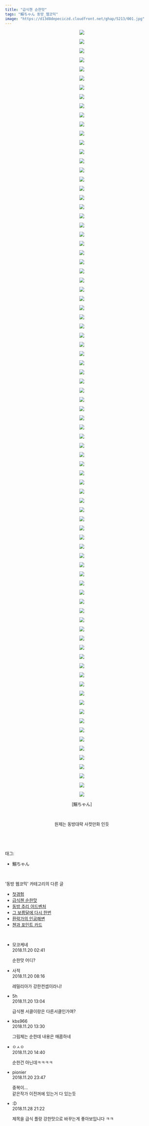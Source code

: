 ```yaml
---
title: "급식첸 순한맛"
tags: "鰯ちゃん 동방_웹코믹"
image: "https://d13d8depeciczd.cloudfront.net/ghap/5213/001.jpg"
---
```

<div class="article">
<p style="text-align: center; clear: none; float: none;"><img src="{{ site.imgserver12 }}/ghap/5213/001.jpg"/></p>
<p style="text-align: center; clear: none; float: none;"><img src="{{ site.imgserver12 }}/ghap/5213/002.jpg"/></p>
<p style="text-align: center; clear: none; float: none;"><img src="{{ site.imgserver12 }}/ghap/5213/003.jpg"/></p>
<p style="text-align: center; clear: none; float: none;"><img src="{{ site.imgserver12 }}/ghap/5213/004.jpg"/></p>
<p style="text-align: center; clear: none; float: none;"><img src="{{ site.imgserver12 }}/ghap/5213/005.jpg"/></p>
<p style="text-align: center; clear: none; float: none;"><img src="{{ site.imgserver12 }}/ghap/5213/006.jpg"/></p>
<p style="text-align: center; clear: none; float: none;"><img src="{{ site.imgserver12 }}/ghap/5213/007.jpg"/></p>
<p style="text-align: center; clear: none; float: none;"><img src="{{ site.imgserver12 }}/ghap/5213/008.jpg"/></p>
<p style="text-align: center; clear: none; float: none;"><img src="{{ site.imgserver12 }}/ghap/5213/009.jpg"/></p>
<p style="text-align: center; clear: none; float: none;"><img src="{{ site.imgserver12 }}/ghap/5213/010.jpg"/></p>
<p style="text-align: center; clear: none; float: none;"><img src="{{ site.imgserver12 }}/ghap/5213/011.jpg"/></p>
<p style="text-align: center; clear: none; float: none;"><img src="{{ site.imgserver12 }}/ghap/5213/012.jpg"/></p>
<p style="text-align: center; clear: none; float: none;"><img src="{{ site.imgserver12 }}/ghap/5213/013.jpg"/></p>
<p style="text-align: center; clear: none; float: none;"><img src="{{ site.imgserver12 }}/ghap/5213/014.jpg"/></p>
<p style="text-align: center; clear: none; float: none;"><img src="{{ site.imgserver12 }}/ghap/5213/015.jpg"/></p>
<p style="text-align: center; clear: none; float: none;"><img src="{{ site.imgserver12 }}/ghap/5213/016.jpg"/></p>
<p style="text-align: center; clear: none; float: none;"><img src="{{ site.imgserver12 }}/ghap/5213/017.jpg"/></p>
<p style="text-align: center; clear: none; float: none;"><img src="{{ site.imgserver12 }}/ghap/5213/018.jpg"/></p>
<p style="text-align: center; clear: none; float: none;"><img src="{{ site.imgserver12 }}/ghap/5213/019.jpg"/></p>
<p style="text-align: center; clear: none; float: none;"><img src="{{ site.imgserver12 }}/ghap/5213/020.jpg"/></p>
<p style="text-align: center; clear: none; float: none;"><img src="{{ site.imgserver12 }}/ghap/5213/021.jpg"/></p>
<p style="text-align: center; clear: none; float: none;"><img src="{{ site.imgserver12 }}/ghap/5213/022.jpg"/></p>
<p style="text-align: center; clear: none; float: none;"><img src="{{ site.imgserver12 }}/ghap/5213/023.jpg"/></p>
<p style="text-align: center; clear: none; float: none;"><img src="{{ site.imgserver12 }}/ghap/5213/024.jpg"/></p>
<p style="text-align: center; clear: none; float: none;"><img src="{{ site.imgserver12 }}/ghap/5213/025.jpg"/></p>
<p style="text-align: center; clear: none; float: none;"><img src="{{ site.imgserver12 }}/ghap/5213/026.jpg"/></p>
<p style="text-align: center; clear: none; float: none;"><img src="{{ site.imgserver12 }}/ghap/5213/027.jpg"/></p>
<p style="text-align: center; clear: none; float: none;"><img src="{{ site.imgserver12 }}/ghap/5213/028.jpg"/></p>
<p style="text-align: center; clear: none; float: none;"><img src="{{ site.imgserver12 }}/ghap/5213/029.jpg"/></p>
<p style="text-align: center; clear: none; float: none;"><img src="{{ site.imgserver12 }}/ghap/5213/030.jpg"/></p>
<p style="text-align: center; clear: none; float: none;"><img src="{{ site.imgserver12 }}/ghap/5213/031.jpg"/></p>
<p style="text-align: center; clear: none; float: none;"><img src="{{ site.imgserver12 }}/ghap/5213/032.jpg"/></p>
<p style="text-align: center; clear: none; float: none;"><img src="{{ site.imgserver12 }}/ghap/5213/033.jpg"/></p>
<p style="text-align: center; clear: none; float: none;"><img src="{{ site.imgserver12 }}/ghap/5213/034.jpg"/></p>
<p style="text-align: center; clear: none; float: none;"><img src="{{ site.imgserver12 }}/ghap/5213/035.jpg"/></p>
<p style="text-align: center; clear: none; float: none;"><img src="{{ site.imgserver12 }}/ghap/5213/036.jpg"/></p>
<p style="text-align: center; clear: none; float: none;"><img src="{{ site.imgserver12 }}/ghap/5213/037.jpg"/></p>
<p style="text-align: center; clear: none; float: none;"><img src="{{ site.imgserver12 }}/ghap/5213/038.jpg"/></p>
<p style="text-align: center; clear: none; float: none;"><img src="{{ site.imgserver12 }}/ghap/5213/039.jpg"/></p>
<p style="text-align: center; clear: none; float: none;"><img src="{{ site.imgserver12 }}/ghap/5213/040.jpg"/></p>
<p style="text-align: center; clear: none; float: none;"><img src="{{ site.imgserver12 }}/ghap/5213/041.jpg"/></p>
<p style="text-align: center; clear: none; float: none;"><img src="{{ site.imgserver12 }}/ghap/5213/042.jpg"/></p>
<p style="text-align: center; clear: none; float: none;"><img src="{{ site.imgserver12 }}/ghap/5213/043.jpg"/></p>
<p style="text-align: center; clear: none; float: none;"><img src="{{ site.imgserver12 }}/ghap/5213/044.jpg"/></p>
<p style="text-align: center; clear: none; float: none;"><img src="{{ site.imgserver12 }}/ghap/5213/045.jpg"/></p>
<p style="text-align: center; clear: none; float: none;"><img src="{{ site.imgserver12 }}/ghap/5213/046.jpg"/></p>
<p style="text-align: center; clear: none; float: none;"><img src="{{ site.imgserver12 }}/ghap/5213/047.jpg"/></p>
<p style="text-align: center; clear: none; float: none;"><img src="{{ site.imgserver12 }}/ghap/5213/048.jpg"/></p>
<p style="text-align: center; clear: none; float: none;"><img src="{{ site.imgserver12 }}/ghap/5213/049.jpg"/></p>
<p style="text-align: center; clear: none; float: none;"><img src="{{ site.imgserver12 }}/ghap/5213/050.jpg"/></p>
<p style="text-align: center; clear: none; float: none;"><img src="{{ site.imgserver12 }}/ghap/5213/051.jpg"/></p>
<p style="text-align: center; clear: none; float: none;"><img src="{{ site.imgserver12 }}/ghap/5213/052.jpg"/></p>
<p style="text-align: center; clear: none; float: none;"><img src="{{ site.imgserver12 }}/ghap/5213/053.jpg"/></p>
<p style="text-align: center; clear: none; float: none;"><img src="{{ site.imgserver12 }}/ghap/5213/054.jpg"/></p>
<p style="text-align: center; clear: none; float: none;"><img src="{{ site.imgserver12 }}/ghap/5213/055.jpg"/></p>
<p style="text-align: center; clear: none; float: none;"><img src="{{ site.imgserver12 }}/ghap/5213/056.jpg"/></p>
<p style="text-align: center; clear: none; float: none;"><img src="{{ site.imgserver12 }}/ghap/5213/057.jpg"/></p>
<p style="text-align: center; clear: none; float: none;"><img src="{{ site.imgserver12 }}/ghap/5213/058.jpg"/></p>
<p style="text-align: center; clear: none; float: none;"><img src="{{ site.imgserver12 }}/ghap/5213/059.jpg"/></p>
<p style="text-align: center; clear: none; float: none;"><img src="{{ site.imgserver12 }}/ghap/5213/060.jpg"/></p>
<p style="text-align: center; clear: none; float: none;"><img src="{{ site.imgserver12 }}/ghap/5213/061.jpg"/></p>
<p style="text-align: center; clear: none; float: none;"><img src="{{ site.imgserver12 }}/ghap/5213/062.jpg"/></p>
<p style="text-align: center; clear: none; float: none;"><img src="{{ site.imgserver12 }}/ghap/5213/063.jpg"/></p>
<p style="text-align: center; clear: none; float: none;"><img src="{{ site.imgserver12 }}/ghap/5213/064.jpg"/></p>
<p style="text-align: center; clear: none; float: none;"><img src="{{ site.imgserver12 }}/ghap/5213/065.jpg"/></p>
<p style="text-align: center; clear: none; float: none;"><img src="{{ site.imgserver12 }}/ghap/5213/066.jpg"/></p>
<p style="text-align: center; clear: none; float: none;"><img src="{{ site.imgserver12 }}/ghap/5213/067.jpg"/></p>
<p style="text-align: center; clear: none; float: none;"><img src="{{ site.imgserver12 }}/ghap/5213/068.jpg"/></p>
<p style="text-align: center; clear: none; float: none;"><img src="{{ site.imgserver12 }}/ghap/5213/069.jpg"/></p>
<p style="text-align: center; clear: none; float: none;"><img src="{{ site.imgserver12 }}/ghap/5213/070.jpg"/></p>
<p style="text-align: center; clear: none; float: none;"><img src="{{ site.imgserver12 }}/ghap/5213/071.jpg"/></p>
<p style="text-align: center; clear: none; float: none;"><img src="{{ site.imgserver12 }}/ghap/5213/072.jpg"/></p>
<p style="text-align: center; clear: none; float: none;"><img src="{{ site.imgserver12 }}/ghap/5213/073.jpg"/></p>
<p style="text-align: center; clear: none; float: none;"><img src="{{ site.imgserver12 }}/ghap/5213/074.jpg"/></p>
<p style="text-align: center; clear: none; float: none;"><img src="{{ site.imgserver12 }}/ghap/5213/075.jpg"/></p>
<p style="text-align: center; clear: none; float: none;"><img src="{{ site.imgserver12 }}/ghap/5213/076.jpg"/></p>
<p style="text-align: center; clear: none; float: none;"><img src="{{ site.imgserver12 }}/ghap/5213/077.jpg"/></p>
<p style="text-align: center; clear: none; float: none;"><img src="{{ site.imgserver12 }}/ghap/5213/078.jpg"/></p>
<p style="text-align: center; clear: none; float: none;"><img src="{{ site.imgserver12 }}/ghap/5213/079.jpg"/></p>
<p style="text-align: center; clear: none; float: none;"><img src="{{ site.imgserver12 }}/ghap/5213/080.jpg"/></p>
<p style="text-align: center; clear: none; float: none;"><img src="{{ site.imgserver12 }}/ghap/5213/081.jpg"/></p>
<p style="text-align: center; clear: none; float: none;"><img src="{{ site.imgserver12 }}/ghap/5213/082.jpg"/></p>
<p style="text-align: center; clear: none; float: none;"><img src="{{ site.imgserver12 }}/ghap/5213/083.jpg"/></p>
<p style="text-align: center; clear: none; float: none;"><img src="{{ site.imgserver12 }}/ghap/5213/084.jpg"/></p>
<p style="text-align: center; clear: none; float: none;">[鰯ちゃん]</p>
<p style="text-align: center; clear: none; float: none;"><br/></p>
<p style="text-align: center; clear: none; float: none;">원제는 동방대략 사컷만화 인듯</p>
<p><br/></p>
</div><br/>
<div class="tagTrail">
<p>태그: </p>
<ul>
<li>鰯ちゃん</li>
</ul>
</div><br/>
<div class="another">
<p>'동방 웹코믹' 카테고리의 다른 글</p>
<ul>
<li><a href="/ghap_5270">첫경험</a></li>
<li><a href="/ghap_5213">급식첸 순한맛</a></li>
<li><a href="/ghap_5207">동방 추리 어드벤처</a></li>
<li><a href="/ghap_5206">그 보름달에 다시 한번</a></li>
<li><a href="/ghap_5205">환락가의 인공해변</a></li>
<li><a href="/ghap_5204">첸과 포인트 카드</a></li>
</ul>
</div><br/>
<div class="cb_module cb_fluid">
<div class="cb_wrt cb_profile">
<div class="comment">
<ul>
<li class="cb_thumb_off" id="comment15375524">
<div class="cb_comment_area">
<div class="cb_info_area">
<div class="cb_section">
<span class="cb_nick_name">모코케네</span>
</div>
<div class="cb_section">
<span class="cb_date">2018.11.20 02:41 </span>
</div>
</div>
<div class="cb_dsc_comment">
<p class="cb_dsc">
											순한맛 어디?
										</p>
</div>
</div></li>
<li class="cb_thumb_off" id="comment15375640">
<div class="cb_comment_area">
<div class="cb_info_area">
<div class="cb_section">
<span class="cb_nick_name">사적</span>
</div>
<div class="cb_section">
<span class="cb_date">2018.11.20 08:16 </span>
</div>
</div>
<div class="cb_dsc_comment">
<p class="cb_dsc">
											레밀리아가 강한컨셉이라니!
										</p>
</div>
</div></li>
<li class="cb_thumb_off" id="comment15375711">
<div class="cb_comment_area">
<div class="cb_info_area">
<div class="cb_section">
<span class="cb_nick_name">5h</span>
</div>
<div class="cb_section">
<span class="cb_date">2018.11.20 13:04 </span>
</div>
</div>
<div class="cb_dsc_comment">
<p class="cb_dsc">
											급식첸 서클이랑은 다른서클인가여?
										</p>
</div>
</div></li>
<li class="cb_thumb_off" id="comment15375723">
<div class="cb_comment_area">
<div class="cb_info_area">
<div class="cb_section">
<span class="cb_nick_name">kbs966</span>
</div>
<div class="cb_section">
<span class="cb_date">2018.11.20 13:30 </span>
</div>
</div>
<div class="cb_dsc_comment">
<p class="cb_dsc">
											그림체는 순한데 내용은 매콤하네
										</p>
</div>
</div></li>
<li class="cb_thumb_off" id="comment15375741">
<div class="cb_comment_area">
<div class="cb_info_area">
<div class="cb_section">
<span class="cb_nick_name">ㅇㅅㅇ</span>
</div>
<div class="cb_section">
<span class="cb_date">2018.11.20 14:40 </span>
</div>
</div>
<div class="cb_dsc_comment">
<p class="cb_dsc">
											순한건 아닌데ㅋㅋㅋㅋ
										</p>
</div>
</div></li>
<li class="cb_thumb_off" id="comment15375992">
<div class="cb_comment_area">
<div class="cb_info_area">
<div class="cb_section">
<span class="cb_nick_name">pionier</span>
</div>
<div class="cb_section">
<span class="cb_date">2018.11.20 23:47 </span>
</div>
</div>
<div class="cb_dsc_comment">
<p class="cb_dsc">
											중복이...<br/>
같은작가 이전꺼에 있는거 다 있는듯
										</p>
</div>
</div></li>
<li class="cb_thumb_off" id="comment15379678">
<div class="cb_comment_area">
<div class="cb_info_area">
<div class="cb_section">
<span class="cb_nick_name">:D</span>
</div>
<div class="cb_section">
<span class="cb_date">2018.11.28 21:22 </span>
</div>
</div>
<div class="cb_dsc_comment">
<p class="cb_dsc">
											제목을 급식 플랑 강한맛으로 바꾸는게 좋아보입니다 ㅋㅋ
										</p>
</div>
</div></li>
</ul>
</div>
</div><!-- commentList close -->
</div><br/>
